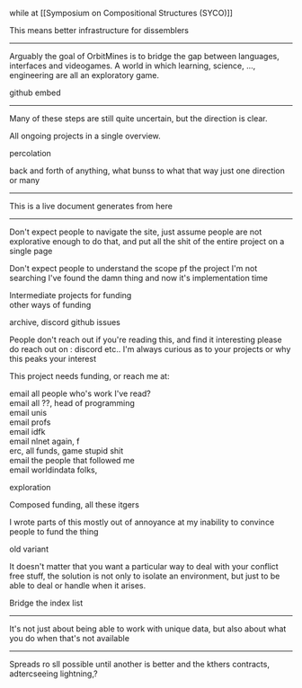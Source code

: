 while at [[Symposium on Compositional Structures (SYCO)]]

This means better infrastructure for dissemblers

---

Arguably the goal of OrbitMines is to bridge the gap between languages, interfaces and videogames. A world in which learning, science, ..., engineering are all an exploratory game.  
  
github embed

---

Many of these steps are still quite uncertain, but the direction is clear.  
  
All ongoing projects in a single overview.  
  
  
percolation  
  
back and forth of anything, what bunss to what that way just one direction or many

---

This is a live document generates from here

---

Don't expect people to navigate the site, just assume people are not explorative enough to do that, and put all the shit of the entire project on a single page  
  
Don't expect people to understand the scope pf the project I'm not searching I've found the damn thing and now it's implementation time  
  
Intermediate projects for funding  
other ways of funding  
  
archive, discord github issues  
  
  
People don't reach out if you're reading this, and find it interesting please do reach out on : discord etc.. I'm always curious as to your projects or why this peaks your interest  
  
This project needs funding, or reach me at:  
  
  
email all people who's work I've read?  
email all ??, head of programming  
email unis  
email profs  
email idfk  
email nlnet again, f  
erc, all funds, game stupid shit  
email the people that followed me  
email worldindata folks,  
  
exploration  
  
Composed funding, all these itgers  
  
  
I wrote parts of this mostly out of annoyance at my inability to convince people to fund the thing  
  
old variant  
  
It doesn't matter that you want a particular way to deal with your conflict free stuff, the solution is not only to isolate an environment, but just to be able to deal or handle when it arises.  
  
Bridge the index list

---

It's not just about being able to work with unique data, but also about what you do when that's not available

---

Spreads ro sll possible until another is better and the kthers contracts, adtercseeing lightning,?